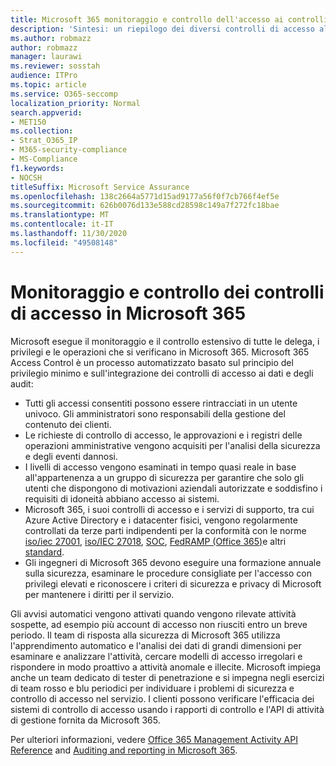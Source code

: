 ```yaml
---
title: Microsoft 365 monitoraggio e controllo dell'accesso ai controlli
description: 'Sintesi: un riepilogo dei diversi controlli di accesso al monitoraggio e di controllo disponibili in Microsoft 365.'
ms.author: robmazz
author: robmazz
manager: laurawi
ms.reviewer: sosstah
audience: ITPro
ms.topic: article
ms.service: O365-seccomp
localization_priority: Normal
search.appverid:
- MET150
ms.collection:
- Strat_O365_IP
- M365-security-compliance
- MS-Compliance
f1.keywords:
- NOCSH
titleSuffix: Microsoft Service Assurance
ms.openlocfilehash: 138c2664a5771d15ad9177a56f0f7cb766f4ef5e
ms.sourcegitcommit: 626b0076d133e588cd28598c149a7f272fc18bae
ms.translationtype: MT
ms.contentlocale: it-IT
ms.lasthandoff: 11/30/2020
ms.locfileid: "49508148"
---
```

# <a name="monitoring-and-auditing-access-controls-in-microsoft-365"></a>Monitoraggio e controllo dei controlli di accesso in Microsoft 365

Microsoft esegue il monitoraggio e il controllo estensivo di tutte le delega, i privilegi e le operazioni che si verificano in Microsoft 365. Microsoft 365 Access Control è un processo automatizzato basato sul principio del privilegio minimo e sull'integrazione dei controlli di accesso ai dati e degli audit:

- Tutti gli accessi consentiti possono essere rintracciati in un utente univoco. Gli amministratori sono responsabili della gestione del contenuto dei clienti.
- Le richieste di controllo di accesso, le approvazioni e i registri delle operazioni amministrative vengono acquisiti per l'analisi della sicurezza e degli eventi dannosi.
- I livelli di accesso vengono esaminati in tempo quasi reale in base all'appartenenza a un gruppo di sicurezza per garantire che solo gli utenti che dispongono di motivazioni aziendali autorizzate e soddisfino i requisiti di idoneità abbiano accesso ai sistemi.
- Microsoft 365, i suoi controlli di accesso e i servizi di supporto, tra cui Azure Active Directory e i datacenter fisici, vengono regolarmente controllati da terze parti indipendenti per la conformità con le norme [iso/iec 27001](https://www.microsoft.com/TrustCenter/Compliance/iso-iec-27001), [iso/IEC 27018](https://www.microsoft.com/TrustCenter/Compliance/iso-iec-27018), [SOC](https://www.microsoft.com/TrustCenter/Compliance/SOC), [FedRAMP (Office 365)](https://www.microsoft.com/TrustCenter/Compliance/FedRAMP)e altri [standard](https://www.microsoft.com/TrustCenter/Compliance?service=Office#Icons).
- Gli ingegneri di Microsoft 365 devono eseguire una formazione annuale sulla sicurezza, esaminare le procedure consigliate per l'accesso con privilegi elevati e riconoscere i criteri di sicurezza e privacy di Microsoft per mantenere i diritti per il servizio.

Gli avvisi automatici vengono attivati quando vengono rilevate attività sospette, ad esempio più account di accesso non riusciti entro un breve periodo. Il team di risposta alla sicurezza di Microsoft 365 utilizza l'apprendimento automatico e l'analisi dei dati di grandi dimensioni per esaminare e analizzare l'attività, cercare modelli di accesso irregolari e rispondere in modo proattivo a attività anomale e illecite. Microsoft impiega anche un team dedicato di tester di penetrazione e si impegna negli esercizi di team rosso e blu periodici per individuare i problemi di sicurezza e controllo di accesso nel servizio. I clienti possono verificare l'efficacia dei sistemi di controllo di accesso usando i rapporti di controllo e l'API di attività di gestione fornita da Microsoft 365.

Per ulteriori informazioni, vedere [Office 365 Management Activity API Reference](https://docs.microsoft.com/office/office-365-management-api/office-365-management-activity-api-reference) and [Auditing and reporting in Microsoft 365](assurance-auditing-and-reporting-overview.md).
